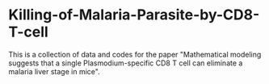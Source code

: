 # Killing-of-Malaria-Parasite-by-CD8-T-cell
This is a collection of data and codes for the paper "Mathematical modeling suggests that a single Plasmodium-specific CD8 T cell can eliminate a malaria liver stage in mice". 
